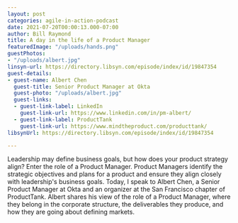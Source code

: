 ```yaml
---
layout: post
categories: agile-in-action-podcast
date: 2021-07-20T00:00:13.000-07:00
author: Bill Raymond
title: A day in the life of a Product Manager
featuredImage: "/uploads/hands.png"
guestPhotos:
- "/uploads/albert.jpg"
linsyn-url: https://directory.libsyn.com/episode/index/id/19847354
guest-details:
- guest-name: Albert Chen
  guest-title: Senior Product Manager at Okta
  guest-photo: "/uploads/albert.jpg"
  guest-links:
  - guest-link-label: LinkedIn
    guest-link-url: https://www.linkedin.com/in/pm-albert/
  - guest-link-label: ProductTank
    guest-link-url: https://www.mindtheproduct.com/producttank/
libsynUrl: https://directory.libsyn.com/episode/index/id/19847354

---
```

Leadership may define business goals, but how does your product strategy align? Enter the role of a Product Manager. Product Managers identify the strategic objectives and plans for a product and ensure they align closely with leadership's business goals. Today, I speak to Albert Chen, a Senior Product Manager at Okta and an organizer at the San Francisco chapter of ProductTank. Albert shares his view of the role of a Product Manager, where they belong in the corporate structure, the deliverables they produce, and how they are going about defining markets.
